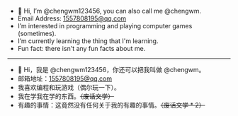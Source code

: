 - 👋 Hi, I’m @chengwm123456, you can also call me @chengwm.
- Email Address: 1557808195@qq.com
- I’m interested in programming and playing computer games (sometimes).
- I’m currently learning the thing that I'm learning.
- Fun fact: there isn't any fun facts about me.

---

- 👋 Hi，我是 @chengwm123456，你还可以把我叫做 @chengwm。
- 邮箱地址：1557808195@qq.com
- 我喜欢编程和玩游戏（偶尔玩一下）。
- 我在学我在学的东西。~~（废话文学）~~
- 有趣的事情：这竟然没有任何关于我的有趣的事情。~~（废话文学 * 2）~~
